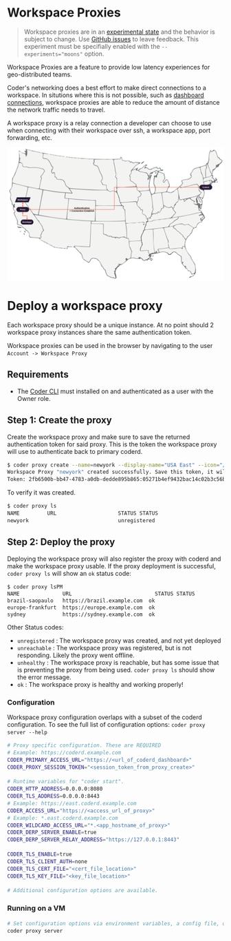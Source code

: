 # Workspace Proxies

> Workspace proxies are in an [experimental state](../contributing/feature-stages.md#experimental-features) and the behavior is subject to change. Use [GitHub issues](https://github.com/coder/coder) to leave feedback. This experiment must be specifially enabled with the `--experiments="moons"` option.

Workspace Proxies are a feature to provide low latency experiences for geo-distributed teams.

Coder's networking does a best effort to make direct connections to a workspace. In situtions where this is not possible, such as [dashboard connections](../networking/README.md#dashboard-connections), workspace proxies are able to reduce the amount of distance the network traffic needs to travel.

A workspace proxy is a relay connection a developer can choose to use when connecting with their workspace over ssh, a workspace app, port forwarding, etc.

<!-- TODO: Might want to modify this diagram? -->

![ProxyDiagram](../images/workspaceproxy/proxydiagram.png)

# Deploy a workspace proxy

Each workspace proxy should be a unique instance. At no point should 2 workspace proxy instances share the same authentication token.

Workspace proxies can be used in the browser by navigating to the user `Account -> Workspace Proxy`

## Requirements

- The [Coder CLI](../cli.md) must installed on and authenticated as a user with the Owner role.

## Step 1: Create the proxy

Create the workspace proxy and make sure to save the returned authentication token for said proxy. This is the token the workspace proxy will use to authenticate back to primary coderd.

```bash
$ coder proxy create --name=newyork --display-name="USA East" --icon="/emojis/2194.png"
Workspace Proxy "newyork" created successfully. Save this token, it will not be shown again.
Token: 2fb6500b-bb47-4783-a0db-dedde895b865:05271b4ef9432bac14c02b3c56b5a2d7f05453718a1f85ba7e772c0a096c7175
```

To verify it was created.

```bash
$ coder proxy ls
NAME         URL                    STATUS STATUS
newyork                             unregistered
```

## Step 2: Deploy the proxy

Deploying the workspace proxy will also register the proxy with coderd and make the workspace proxy usable. If the proxy deployment is successful, `coder proxy ls` will show an `ok` status code:

```
$ coder proxy lsPM
NAME              URL                           STATUS STATUS
brazil-saopaulo   https://brazil.example.com  ok
europe-frankfurt  https://europe.example.com  ok
sydney            https://sydney.example.com  ok
```

Other Status codes:

- `unregistered` : The workspace proxy was created, and not yet deployed
- `unreachable` : The workspace proxy was registered, but is not responding. Likely the proxy went offline.
- `unhealthy` : The workspace proxy is reachable, but has some issue that is preventing the proxy from being used. `coder proxy ls` should show the error message.
- `ok` : The workspace proxy is healthy and working properly!

### Configuration

<!--
 I am not sure the best way to present this.
 Ideally in the future we can auto sync some of the settings with coderd.
 -->

Workspace proxy configuration overlaps with a subset of the coderd configuration. To see the full list of configuration options: `coder proxy server --help`

```bash
# Proxy specific configuration. These are REQUIRED
# Example: https://coderd.example.com
CODER_PRIMARY_ACCESS_URL="https://<url_of_coderd_dashboard>"
CODER_PROXY_SESSION_TOKEN="<session_token_from_proxy_create>"

# Runtime variables for "coder start".
CODER_HTTP_ADDRESS=0.0.0.0:8080
CODER_TLS_ADDRESS=0.0.0.0:8443
# Example: https://east.coderd.example.com
CODER_ACCESS_URL="https://<access_url_of_proxy>"
# Example: *.east.coderd.example.com
CODER_WILDCARD_ACCESS_URL="*.<app_hostname_of_proxy>"
CODER_DERP_SERVER_ENABLE=true
CODER_DERP_SERVER_RELAY_ADDRESS="https://127.0.0.1:8443"

CODER_TLS_ENABLE=true
CODER_TLS_CLIENT_AUTH=none
CODER_TLS_CERT_FILE="<cert_file_location>"
CODER_TLS_KEY_FILE="<key_file_location>"

# Additional configuration options are available.
```

### Running on a VM

```bash
# Set configuration options via environment variables, a config file, or cmd flags
coder proxy server
```

<!-- Additional run options? -->
